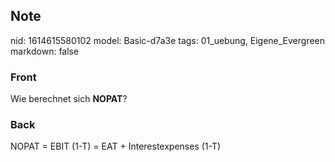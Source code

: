 ## Note
nid: 1614615580102
model: Basic-d7a3e
tags: 01_uebung, Eigene_Evergreen
markdown: false

### Front
Wie berechnet sich <b>NOPAT</b>?

### Back
NOPAT = EBIT (1-T) = EAT + Interestexpenses (1-T)
